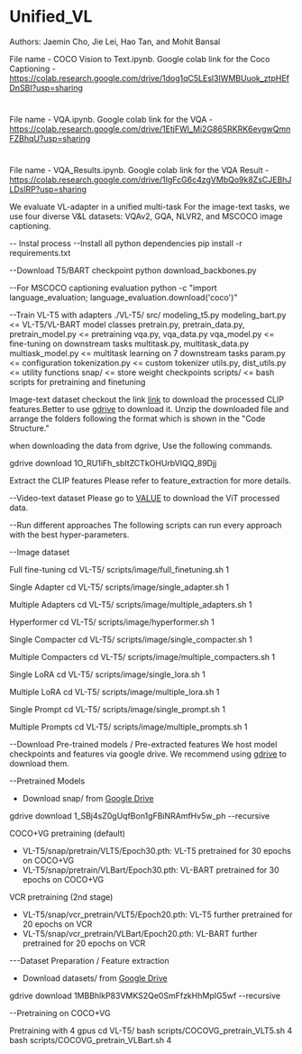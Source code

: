 # Unified_VL

Authors: Jaemin Cho, Jie Lei, Hao Tan, and Mohit Bansal

File name - COCO Vision to Text.ipynb. 
Google colab link for the Coco Captioning  - https://colab.research.google.com/drive/1dog1qC5LEsl3IWMBUuok_ztpHEfDnSBI?usp=sharing

#
File name - VQA.ipynb. 
Google colab link for the VQA - https://colab.research.google.com/drive/1EtjFWl_Mi2G865RKRK6evgwQmnFZBhqU?usp=sharing

#
File name - VQA_Results.ipynb. 
Google colab link for the VQA Result - https://colab.research.google.com/drive/1IgFcG6c4zgVMbQo9k8ZsCJEBhJLDslRP?usp=sharing

We evaluate VL-adapter in a unified multi-task
For the image-text tasks, we use four diverse V&L datasets: VQAv2, GQA, NLVR2, and MSCOCO image captioning.

-- Instal process
--Install all python dependencies
pip install -r requirements.txt

--Download T5/BART checkpoint
python download_backbones.py

--For MSCOCO captioning evaluation 
python -c "import language_evaluation; language_evaluation.download('coco')"
     

--Train VL-T5 with adapters
./VL-T5/
 src/
modeling_t5.py modeling_bart.py                       <= VL-T5/VL-BART model classes
pretrain.py, pretrain_data.py, pretrain_model.py      <= pretraining
vqa.py, vqa_data.py vqa_model.py                      <= fine-tuning on downstream tasks 
multitask.py, multitask_data.py multiask_model.py     <= multitask learning on 7 downstream tasks
param.py                                              <= configuration
tokenization.py                                       <= custom tokenizer
utils.py, dist_utils.py                               <= utility functions
snap/                                                     <= store weight checkpoints
scripts/                                                  <= bash scripts for pretraining and finetuning


Image-text dataset
checkout the link [link](https://drive.google.com/file/d/1O_RU1iFh_sbItZCTkOHUrbVIQQ_89Djj/view?usp=sharing) to download the processed CLIP features.Better to use [gdrive](https://github.com/prasmussen/gdrive) to download it. Unzip the downloaded file and arrange the folders following the format which is shown in the "Code Structure."

when downloading the data from dgrive, Use the following commands.

gdrive download 1O_RU1iFh_sbItZCTkOHUrbVIQQ_89Djj


Extract the CLIP features
Please refer to feature_extraction for more details.

--Video-text dataset
Please go to [VALUE](https://github.com/VALUE-Leaderboard/DataRelease) to download the ViT processed data.

--Run different approaches
The following scripts can run every approach with the best hyper-parameters.

--Image dataset


Full fine-tuning
cd VL-T5/
 scripts/image/full_finetuning.sh 1

Single Adapter
cd VL-T5/
 scripts/image/single_adapter.sh 1

Multiple Adapters
cd VL-T5/
 scripts/image/multiple_adapters.sh 1

Hyperformer
cd VL-T5/
 scripts/image/hyperformer.sh 1

Single Compacter
cd VL-T5/
 scripts/image/single_compacter.sh 1

Multiple Compacters
cd VL-T5/
 scripts/image/multiple_compacters.sh 1

Single LoRA
cd VL-T5/
 scripts/image/single_lora.sh 1

Multiple LoRA
cd VL-T5/
 scripts/image/multiple_lora.sh 1

Single Prompt
cd VL-T5/
 scripts/image/single_prompt.sh 1

Multiple Prompts
cd VL-T5/
 scripts/image/multiple_prompts.sh 1


--Download Pre-trained models / Pre-extracted features
We host model checkpoints and features via google drive.
We recommend using [gdrive](https://github.com/prasmussen/gdrive) to download them.


--Pretrained Models
- Download snap/ from [Google Drive](https://drive.google.com/drive/folders/1_SBj4sZ0gUqfBon1gFBiNRAmfHv5w_ph?usp=sharing)

gdrive download 1_SBj4sZ0gUqfBon1gFBiNRAmfHv5w_ph --recursive


 COCO+VG pretraining (default)
* VL-T5/snap/pretrain/VLT5/Epoch30.pth: VL-T5 pretrained for 30 epochs on COCO+VG
* VL-T5/snap/pretrain/VLBart/Epoch30.pth: VL-BART pretrained for 30 epochs on COCO+VG

VCR pretraining (2nd stage)
* VL-T5/snap/vcr_pretrain/VLT5/Epoch20.pth: VL-T5 further pretrained for 20 epochs on VCR
* VL-T5/snap/vcr_pretrain/VLBart/Epoch20.pth: VL-BART further pretrained for 20 epochs on VCR

---Dataset Preparation / Feature extraction
- Download datasets/ from [Google Drive](https://drive.google.com/drive/folders/1MBBhlkP83VMKS2Qe0SmFfzkHhMpIG5wf?usp=sharing)

gdrive download 1MBBhlkP83VMKS2Qe0SmFfzkHhMpIG5wf --recursive


--Pretraining on COCO+VG

Pretraining with 4 gpus
cd VL-T5/
bash scripts/COCOVG_pretrain_VLT5.sh 4
bash scripts/COCOVG_pretrain_VLBart.sh 4

